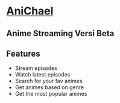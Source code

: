 # [AniChael](https://anichael.herokuapp.com/)
## Anime Streaming Versi Beta

## Features

- Stream episodes
- Watch latest episodes
- Search for your fav animes
- Get animes based on genre
- Get the most popular animes


